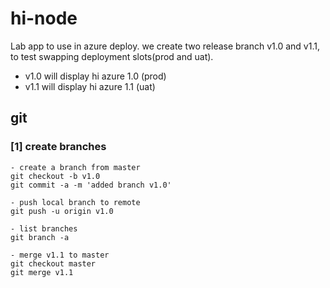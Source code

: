 # hi-node
Lab app to use in azure deploy. we create two release branch v1.0 and v1.1, to test swapping deployment slots(prod and uat).

- v1.0 will display hi azure 1.0 (prod)
- v1.1 will display hi azure 1.1 (uat)

## git

### [1] create branches

```
- create a branch from master
git checkout -b v1.0
git commit -a -m 'added branch v1.0'

- push local branch to remote
git push -u origin v1.0

- list branches
git branch -a

- merge v1.1 to master
git checkout master
git merge v1.1
```
